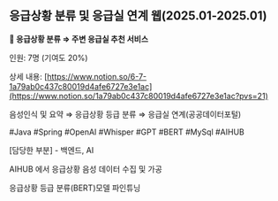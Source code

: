 ## 응급상황 분류 및 응급실 연계 웹(2025.01-2025.01)

**🔹 응급상황 분류 ⇒ 주변 응급실 추천 서비스**

인원: 7명 (기여도 20%)

상세 내용: [https://www.notion.so/6-7-1a79ab0c437c80019d4afe6727e3e1ac](https://www.notion.so/1a79ab0c437c80019d4afe6727e3e1ac?pvs=21)

음성인식 및 요약 ⇒ 응급상황 등급 분류 ⇒ 응급실 연계(공공데이터포털)

#Java #Spring #OpenAI #Whisper #GPT #BERT #MySql #AIHUB

[담당한 부분] - 백엔드, AI

AIHUB 에서 응급상황 음성 데이터 수집 및 가공

응급상황 등급 분류(BERT)모델 파인튜닝

